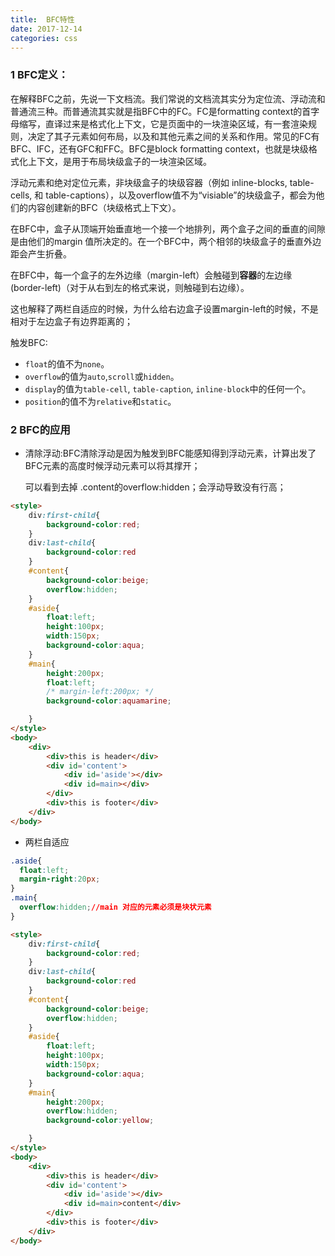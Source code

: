 ```yaml
---
title:  BFC特性
date: 2017-12-14
categories: css
---
```


### 1 BFC定义：

在解释BFC之前，先说一下文档流。我们常说的文档流其实分为定位流、浮动流和普通流三种。而普通流其实就是指BFC中的FC。FC是formatting context的首字母缩写，直译过来是格式化上下文，它是页面中的一块渲染区域，有一套渲染规则，决定了其子元素如何布局，以及和其他元素之间的关系和作用。常见的FC有BFC、IFC，还有GFC和FFC。BFC是block formatting context，也就是块级格式化上下文，是用于布局块级盒子的一块渲染区域。

浮动元素和绝对定位元素，非块级盒子的块级容器（例如 inline-blocks, table-cells, 和 table-captions），以及overflow值不为“visiable”的块级盒子，都会为他们的内容创建新的BFC（块级格式上下文）。

在BFC中，盒子从顶端开始垂直地一个接一个地排列，两个盒子之间的垂直的间隙是由他们的margin 值所决定的。在一个BFC中，两个相邻的块级盒子的垂直外边距会产生折叠。

在BFC中，每一个盒子的左外边缘（margin-left）会触碰到**容器**的左边缘(border-left)（对于从右到左的格式来说，则触碰到右边缘）。

这也解释了两栏自适应的时候，为什么给右边盒子设置margin-left的时候，不是相对于左边盒子有边界距离的；

触发BFC:

- `float`的值不为`none`。
- `overflow`的值为`auto`,`scroll`或`hidden`。
- `display`的值为`table-cell`, `table-caption`, `inline-block`中的任何一个。
- `position`的值不为`relative`和`static`。

### 2 BFC的应用

* 清除浮动:BFC清除浮动是因为触发到BFC能感知得到浮动元素，计算出发了BFC元素的高度时候浮动元素可以将其撑开；

  可以看到去掉 .content的overflow:hidden；会浮动导致没有行高；

```html
<style>
    div:first-child{
        background-color:red;
    }
    div:last-child{
        background-color:red
    }
    #content{
        background-color:beige;
        overflow:hidden;
    }
    #aside{
        float:left;
        height:100px;
        width:150px;
        background-color:aqua;
    }
    #main{
        height:200px;
        float:left;
        /* margin-left:200px; */
        background-color:aquamarine;

    }
</style>
<body>
    <div>
        <div>this is header</div>
        <div id='content'>
            <div id='aside'></div>
            <div id=main></div>
        </div>
        <div>this is footer</div>
    </div>
</body>
```

* 两栏自适应

```css
.aside{
  float:left;
  margin-right:20px;
}
.main{
  overflow:hidden;//main 对应的元素必须是块状元素
}
```

```html
<style>
    div:first-child{
        background-color:red;
    }
    div:last-child{
        background-color:red
    }
    #content{
        background-color:beige;
        overflow:hidden;
    }
    #aside{
        float:left;
        height:100px;
        width:150px;
        background-color:aqua;
    }
    #main{
        height:200px;
        overflow:hidden;        
        background-color:yellow;

    }
</style>
<body>
    <div>
        <div>this is header</div>
        <div id='content'>
            <div id='aside'></div>
            <div id=main>content</div>
        </div>
        <div>this is footer</div>
    </div>
</body>
```

